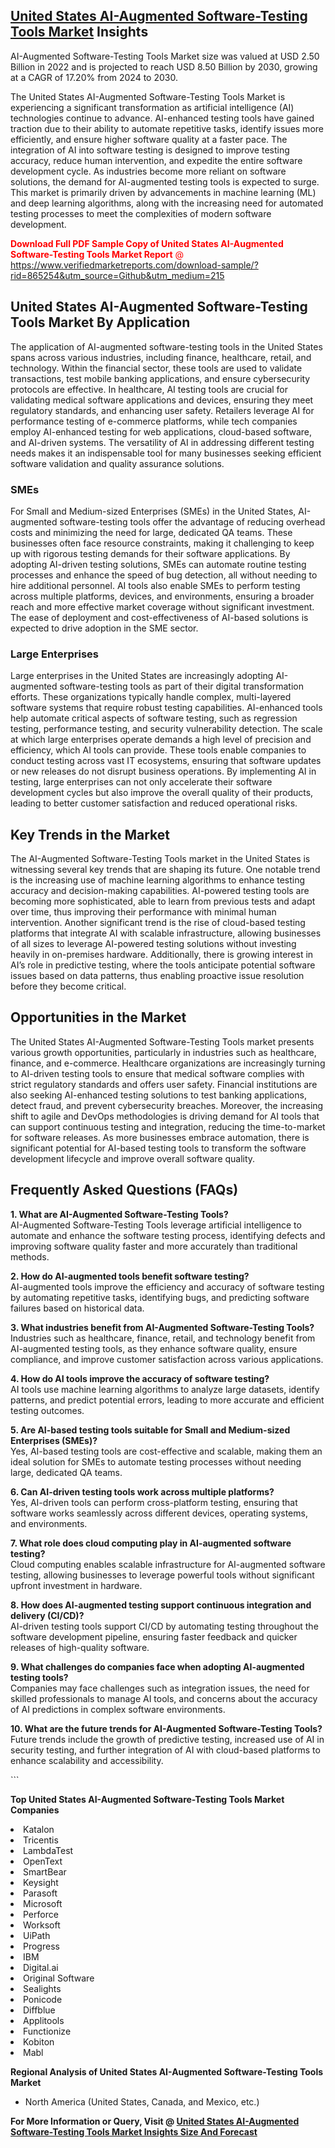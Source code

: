 <h2><a href="https://www.verifiedmarketreports.com/download-sample/?rid=865254&amp;utm_source=Github&amp;utm_medium=215" target="_blank">United States AI-Augmented Software-Testing Tools Market</a> Insights</h2><p>AI-Augmented Software-Testing Tools Market size was valued at USD 2.50 Billion in 2022 and is projected to reach USD 8.50 Billion by 2030, growing at a CAGR of 17.20% from 2024 to 2030.</p><p><p>The United States AI-Augmented Software-Testing Tools Market is experiencing a significant transformation as artificial intelligence (AI) technologies continue to advance. AI-enhanced testing tools have gained traction due to their ability to automate repetitive tasks, identify issues more efficiently, and ensure higher software quality at a faster pace. The integration of AI into software testing is designed to improve testing accuracy, reduce human intervention, and expedite the entire software development cycle. As industries become more reliant on software solutions, the demand for AI-augmented testing tools is expected to surge. This market is primarily driven by advancements in machine learning (ML) and deep learning algorithms, along with the increasing need for automated testing processes to meet the complexities of modern software development. <p><span class=""><span style="color: #ff0000;"><strong>Download Full PDF Sample Copy of United States AI-Augmented Software-Testing Tools Market Report</strong> @ </span><a href="https://www.verifiedmarketreports.com/download-sample/?rid=865254&amp;utm_source=Github&amp;utm_medium=215" target="_blank">https://www.verifiedmarketreports.com/download-sample/?rid=865254&amp;utm_source=Github&amp;utm_medium=215</a></span></p></p><h2>United States AI-Augmented Software-Testing Tools Market By Application</h2><p>The application of AI-augmented software-testing tools in the United States spans across various industries, including finance, healthcare, retail, and technology. Within the financial sector, these tools are used to validate transactions, test mobile banking applications, and ensure cybersecurity protocols are effective. In healthcare, AI testing tools are crucial for validating medical software applications and devices, ensuring they meet regulatory standards, and enhancing user safety. Retailers leverage AI for performance testing of e-commerce platforms, while tech companies employ AI-enhanced testing for web applications, cloud-based software, and AI-driven systems. The versatility of AI in addressing different testing needs makes it an indispensable tool for many businesses seeking efficient software validation and quality assurance solutions. <h3>SMEs</h3><p>For Small and Medium-sized Enterprises (SMEs) in the United States, AI-augmented software-testing tools offer the advantage of reducing overhead costs and minimizing the need for large, dedicated QA teams. These businesses often face resource constraints, making it challenging to keep up with rigorous testing demands for their software applications. By adopting AI-driven testing solutions, SMEs can automate routine testing processes and enhance the speed of bug detection, all without needing to hire additional personnel. AI tools also enable SMEs to perform testing across multiple platforms, devices, and environments, ensuring a broader reach and more effective market coverage without significant investment. The ease of deployment and cost-effectiveness of AI-based solutions is expected to drive adoption in the SME sector.<h3>Large Enterprises</h3><p>Large enterprises in the United States are increasingly adopting AI-augmented software-testing tools as part of their digital transformation efforts. These organizations typically handle complex, multi-layered software systems that require robust testing capabilities. AI-enhanced tools help automate critical aspects of software testing, such as regression testing, performance testing, and security vulnerability detection. The scale at which large enterprises operate demands a high level of precision and efficiency, which AI tools can provide. These tools enable companies to conduct testing across vast IT ecosystems, ensuring that software updates or new releases do not disrupt business operations. By implementing AI in testing, large enterprises can not only accelerate their software development cycles but also improve the overall quality of their products, leading to better customer satisfaction and reduced operational risks.<h2>Key Trends in the Market</h2><p>The AI-Augmented Software-Testing Tools market in the United States is witnessing several key trends that are shaping its future. One notable trend is the increasing use of machine learning algorithms to enhance testing accuracy and decision-making capabilities. AI-powered testing tools are becoming more sophisticated, able to learn from previous tests and adapt over time, thus improving their performance with minimal human intervention. Another significant trend is the rise of cloud-based testing platforms that integrate AI with scalable infrastructure, allowing businesses of all sizes to leverage AI-powered testing solutions without investing heavily in on-premises hardware. Additionally, there is growing interest in AI’s role in predictive testing, where the tools anticipate potential software issues based on data patterns, thus enabling proactive issue resolution before they become critical.<h2>Opportunities in the Market</h2><p>The United States AI-Augmented Software-Testing Tools market presents various growth opportunities, particularly in industries such as healthcare, finance, and e-commerce. Healthcare organizations are increasingly turning to AI-driven testing tools to ensure that medical software complies with strict regulatory standards and offers user safety. Financial institutions are also seeking AI-enhanced testing solutions to test banking applications, detect fraud, and prevent cybersecurity breaches. Moreover, the increasing shift to agile and DevOps methodologies is driving demand for AI tools that can support continuous testing and integration, reducing the time-to-market for software releases. As more businesses embrace automation, there is significant potential for AI-based testing tools to transform the software development lifecycle and improve overall software quality.<h2>Frequently Asked Questions (FAQs)</h2><p><b>1. What are AI-Augmented Software-Testing Tools?</b><br>AI-Augmented Software-Testing Tools leverage artificial intelligence to automate and enhance the software testing process, identifying defects and improving software quality faster and more accurately than traditional methods.</p><p><b>2. How do AI-augmented tools benefit software testing?</b><br>AI-augmented tools improve the efficiency and accuracy of software testing by automating repetitive tasks, identifying bugs, and predicting software failures based on historical data.</p><p><b>3. What industries benefit from AI-Augmented Software-Testing Tools?</b><br>Industries such as healthcare, finance, retail, and technology benefit from AI-augmented testing tools, as they enhance software quality, ensure compliance, and improve customer satisfaction across various applications.</p><p><b>4. How do AI tools improve the accuracy of software testing?</b><br>AI tools use machine learning algorithms to analyze large datasets, identify patterns, and predict potential errors, leading to more accurate and efficient testing outcomes.</p><p><b>5. Are AI-based testing tools suitable for Small and Medium-sized Enterprises (SMEs)?</b><br>Yes, AI-based testing tools are cost-effective and scalable, making them an ideal solution for SMEs to automate testing processes without needing large, dedicated QA teams.</p><p><b>6. Can AI-driven testing tools work across multiple platforms?</b><br>Yes, AI-driven tools can perform cross-platform testing, ensuring that software works seamlessly across different devices, operating systems, and environments.</p><p><b>7. What role does cloud computing play in AI-augmented software testing?</b><br>Cloud computing enables scalable infrastructure for AI-augmented software testing, allowing businesses to leverage powerful tools without significant upfront investment in hardware.</p><p><b>8. How does AI-augmented testing support continuous integration and delivery (CI/CD)?</b><br>AI-driven testing tools support CI/CD by automating testing throughout the software development pipeline, ensuring faster feedback and quicker releases of high-quality software.</p><p><b>9. What challenges do companies face when adopting AI-augmented testing tools?</b><br>Companies may face challenges such as integration issues, the need for skilled professionals to manage AI tools, and concerns about the accuracy of AI predictions in complex software environments.</p><p><b>10. What are the future trends for AI-Augmented Software-Testing Tools?</b><br>Future trends include the growth of predictive testing, increased use of AI in security testing, and further integration of AI with cloud-based platforms to enhance scalability and accessibility.</p>```</p><p><strong>Top United States AI-Augmented Software-Testing Tools Market Companies</strong></p><div data-test-id=""><p><li>Katalon</li><li> Tricentis</li><li> LambdaTest</li><li> OpenText</li><li> SmartBear</li><li> Keysight</li><li> Parasoft</li><li> Microsoft</li><li> Perforce</li><li> Worksoft</li><li> UiPath</li><li> Progress</li><li> IBM</li><li> Digital.ai</li><li> Original Software</li><li> Sealights</li><li> Ponicode</li><li> Diffblue</li><li> Applitools</li><li> Functionize</li><li> Kobiton</li><li> Mabl</li></p><div><strong>Regional Analysis of&nbsp;United States AI-Augmented Software-Testing Tools Market</strong></div><ul><li dir="ltr"><p dir="ltr">North America&nbsp;(United States, Canada, and Mexico, etc.)</p></li></ul><p><strong>For More Information or Query, Visit @&nbsp;</strong><strong><a href="https://www.verifiedmarketreports.com/product/ai-augmented-software-testing-tools-market/?utm_source=Github&amp;utm_medium=215" target="_blank">United States AI-Augmented Software-Testing Tools Market Insights Size And Forecast</a></strong></p></div>
